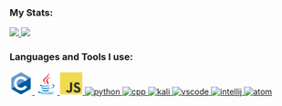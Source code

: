 ### My Stats:

<p align="left">
<a href="https://github.com/fatihhdr">
  <img height="180em" src="https://github-readme-stats-eight-theta.vercel.app/api?username=fatihhdr&show_icons=true&theme=dark&include_all_commits=true&count_private=true"/>
    <img height="180em" src="https://github-readme-stats-eight-theta.vercel.app/api/top-langs/?username=fatihhdr&layout=compact&langs_count=8&theme=dark"/>
</a>
</p>
<h3 align="left">Languages and Tools I use:</h3>
  <a href="https://www.cprogramming.com/" target="_blank" rel="noreferrer"> <img src="https://raw.githubusercontent.com/devicons/devicon/master/icons/c/c-original.svg" alt="c" width="40" height="40"/> 
  <a href="https://www.java.com" target="_blank" rel="noreferrer"> <img src="https://raw.githubusercontent.com/devicons/devicon/master/icons/java/java-original.svg" alt="java" width="40" height="40"/> 
  <a href="https://developer.mozilla.org/en-US/docs/Web/JavaScript" target="_blank" rel="noreferrer"> <img src="https://raw.githubusercontent.com/devicons/devicon/master/icons/javascript/javascript-original.svg" alt="javascript" width="40" height="40"/> 
  <a href="https://www.python.org" target="_blank" rel="nonreferrer"> <img src="https://cdn.jsdelivr.net/gh/devicons/devicon@latest/icons/python/python-original.svg" alt="python" width="40" height="40"/>
  <a href="https://cplusplus.com" target="_blank" rel="nonreferrer"> <img src="https://cdn.jsdelivr.net/gh/devicons/devicon@latest/icons/cplusplus/cplusplus-original.svg" alt="cpp" width="40" height="40"/>  
  <a href="https://www.kali.org/" target="_blank" rel="nonreferrer"> <img src="https://cdn.jsdelivr.net/gh/devicons/devicon@latest/icons/debian/debian-original.svg" alt="kali" width="40" height="40"/>
  <a href="https://code.visualstudio.com/" target="_blank" rel="nonreferrer"> <img src="https://cdn.jsdelivr.net/gh/devicons/devicon@latest/icons/vscode/vscode-original.svg" alt="vscode" width="40" height="40"/>
  <a href="https://www.jetbrains.com/idea/" target="_blank" rel="nonreferrer"> <img src="https://cdn.jsdelivr.net/gh/devicons/devicon@latest/icons/intellij/intellij-original.svg" alt="intellij" width="40" height="40"/>
  <a href="https://atom-editor.cc/" target="_blank" rel="nonreferrer"> <img src="https://cdn.jsdelivr.net/gh/devicons/devicon@latest/icons/atom/atom-original.svg" alt="atom" width="40" height="40" />
</a>          
</p>

